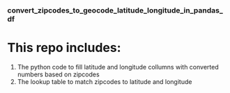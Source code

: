 ### convert_zipcodes_to_geocode_latitude_longitude_in_pandas_df

# This repo includes:
1. The python code to fill latitude and longitude collumns with converted numbers based on zipcodes
2. The lookup table to match zipcodes to latitude and longitude

